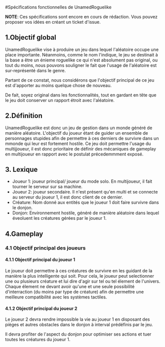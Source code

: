 #Spécifications fonctionnelles de UnamedRoguelike


**NOTE**: Ces spécifications sont encore en cours de rédaction. 
Vous pouvez proposer vos idées en créant un ticket d'issue.


## 1.Objectif global

UnamedRoguelike vise à produire un jeu dans lequel l'aléatoire occupe une place importante. 
Néanmoins, comme le nom l'indique, le jeu se destinait à la base a être un énieme roguelike ce qui n'est absolument pas original, ou tout du moins, nous pouvons souligner le fait que l'usage de l'aléatoire est sur-représenté dans le genre. 

Partant de ce constat, nous considérons que l'objectif principal de ce jeu est d'apporter au moins quelque chose de nouveau.

De fait, soyez original dans les fonctionnalités, tout en gardant en tête que le jeu doit conserver un rapport étroit avec l'aléatoire. 

## 2.Définition 

UnamedRoguelike est donc un jeu de gestion dans un monde généré de manière aléatoire. 
L'objectif du joueur étant de guider un ensemble de personnages stupides afin de permettre à ces derniers de survivre dans un mmonde qui leur est fortement hostile. 
Ce jeu doit permettre l'usage du multijjoueur, il est donc prioritaire de définir des mécaniques de gameplay en multijoueur en rapport avec le postulat précedemmment exposé.

## 3. Lexique

* Joueur 1: joueur principal/ joueur du mode solo. En multijoueur, il fait tourner le serveur sur sa machine.
* Joueur 2: joueur secondaire. Il n'est présent qu'en multi et se connecte au serveur du joueur 1, il est donc client de ce dernier.
* Créature: Nom donné aux entités que le joueur 1 doit faire survivre dans le donjon.
* Donjon: Environnement hostile, généré de manière aléatoire dans lequel éveoluent les créatures gérées par le joueur 1.

## 4.Gameplay

### 4.1 Objectif principal des joueurs

#### 4.1.1 Objectif principal du joueur 1

Le joueur doit permettre à ces créatures  de survivre en les guidant de la manière la plus intelligente qui soit.
Pour cela, le joueur peut selectionner une ou plusieurs créature et lui dire d'agir sur tel ou tel élement de l'univers. Chaque élement ne devant avoir qu'une et une seule possibilité d'interraction (du moins par type de créature) afin de permettre une meilleure compatibilité avec les systèmes tactiles.

#### 4.1.2 Objectif principal du joueur 2

Le joueur 2 devra rendre impossible la vie au joueur 1 en disposant des pièges et autres obstacles dans le donjon à interval prédéfinis par le jeu. 

Il devra profiter de l'aspect du donjon pour optimiser ses actions et tuer toutes les créatures du joueur 1.

